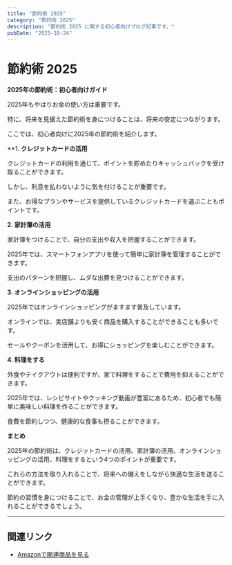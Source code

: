 ```yaml
---
title: "節約術 2025"
category: "節約術 2025"
description: "節約術 2025 に関する初心者向けブログ記事です。"
pubDate: "2025-10-24"
---
```


# 節約術 2025

**2025年の節約術：初心者向けガイド**

2025年もやはりお金の使い方は重要です。

特に、将来を見据えた節約術を身につけることは、将来の安定につながります。

ここでは、初心者向けに2025年の節約術を紹介します。



**1. **クレジットカードの活用** 

クレジットカードの利用を通じて、ポイントを貯めたりキャッシュバックを受け取ることができます。

しかし、利息を払わないように気を付けることが重要です。

また、お得なプランやサービスを提供しているクレジットカードを選ぶこともポイントです。



**2. 家計簿の活用**

家計簿をつけることで、自分の支出や収入を把握することができます。

2025年では、スマートフォンアプリを使って簡単に家計簿を管理することができます。

支出のパターンを把握し、ムダな出費を見つけることができます。



**3. オンラインショッピングの活用**

2025年ではオンラインショッピングがますます普及しています。

オンラインでは、実店舗よりも安く商品を購入することができることも多いです。

セールやクーポンを活用して、お得にショッピングを楽しむことができます。



**4. 料理をする**

外食やテイクアウトは便利ですが、家で料理をすることで費用を抑えることができます。

2025年では、レシピサイトやクッキング動画が豊富にあるため、初心者でも簡単に美味しい料理を作ることができます。

食費を節約しつつ、健康的な食事も摂ることができます。



**まとめ**

2025年の節約術は、クレジットカードの活用、家計簿の活用、オンラインショッピングの活用、料理をするという4つのポイントが重要です。

これらの方法を取り入れることで、将来への備えをしながら快適な生活を送ることができます。

節約の習慣を身につけることで、お金の管理が上手くなり、豊かな生活を手に入れることができるでしょう。



---

## 関連リンク

- [Amazonで関連商品を見る](https://www.amazon.co.jp/s?k=%E7%AF%80%E7%B4%84%E8%A1%93+2025&tag=autowritehubai-22)
